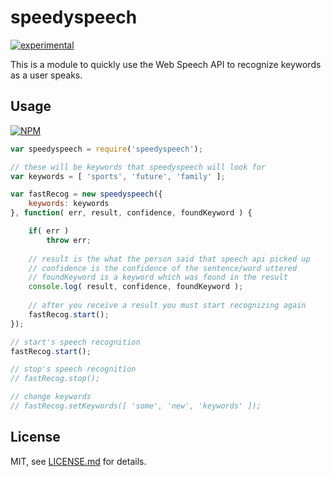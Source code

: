 # speedyspeech

[![experimental](http://badges.github.io/stability-badges/dist/experimental.svg)](http://github.com/badges/stability-badges)

This is a module to quickly use the Web Speech API to recognize keywords as a user speaks.

## Usage

[![NPM](https://nodei.co/npm/speedyspeech.png)](https://www.npmjs.com/package/speedyspeech)

```javascript
var speedyspeech = require('speedyspeech');

// these will be keywords that speedyspeech will look for
var keywords = [ 'sports', 'future', 'family' ];

var fastRecog = new speedyspeech({
    keywords: keywords
}, function( err, result, confidence, foundKeyword ) {

    if( err )
        throw err;
    
    // result is the what the person said that speech api picked up
    // confidence is the confidence of the sentence/word uttered
    // foundKeyword is a keyword which was found in the result
    console.log( result, confidence, foundKeyword );
    
    // after you receive a result you must start recognizing again
    fastRecog.start();
});

// start's speech recognition
fastRecog.start();

// stop's speech recognition
// fastRecog.stop();

// change keywords
// fastRecog.setKeywords([ 'some', 'new', 'keywords' ]);
```


## License

MIT, see [LICENSE.md](http://github.com/mikkoh/speedyspeech/blob/master/LICENSE.md) for details.
